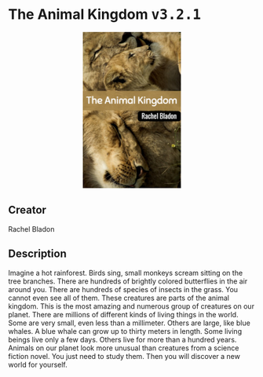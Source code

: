 
# The Animal Kingdom <kbd>v3.2.1</kbd>

<center>
  <img src="./cover-1024.jpg"/>
</center>

## Creator
Rachel Bladon

## Description
Imagine a hot rainforest. Birds sing, small monkeys scream sitting on the tree branches. There are hundreds of brightly colored butterflies in the air around you. There are hundreds of species of insects in the grass. You cannot even see all of them. These creatures are parts of the animal kingdom. This is the most amazing and numerous group of creatures on our planet. There are millions of different kinds of living things in the world. Some are very small, even less than a millimeter. Others are large, like blue whales. A blue whale can grow up to thirty meters in length. Some living beings live only a few days. Others live for more than a hundred years. Animals on our planet look more unusual than creatures from a science fiction novel. You just need to study them. Then you will discover a new world for yourself. 
